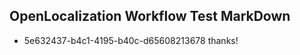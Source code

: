 ## OpenLocalization Workflow Test MarkDown
* 5e632437-b4c1-4195-b40c-d65608213678 
thanks!<!--HONumber=Mar16_HO4-->
